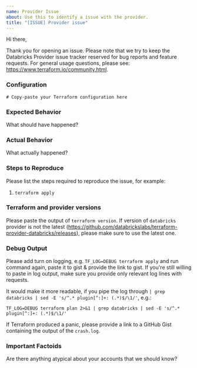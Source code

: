 ```yaml
---
name: Provider Issue
about: Use this to identify a issue with the provider.
title: "[ISSUE] Provider issue"
---
```


Hi there,

Thank you for opening an issue. Please note that we try to keep the Databricks Provider issue tracker reserved for bug reports and feature requests. For general usage questions, please see: https://www.terraform.io/community.html.

### Configuration
```hcl
# Copy-paste your Terraform configuration here
```

### Expected Behavior
What should have happened?

### Actual Behavior
What actually happened?

### Steps to Reproduce
Please list the steps required to reproduce the issue, for example:
1. `terraform apply`

### Terraform and provider versions

Please paste the output of `terraform version`. If version of `databricks` provider is not the latest (https://github.com/databrickslabs/terraform-provider-databricks/releases), please make sure to use the latest one.

### Debug Output
Please add turn on logging, e.g. `TF_LOG=DEBUG terraform apply` and run command again, paste it to gist & provide the link to gist. If you're still willing to paste in log output, make sure you provide only relevant log lines with requests.

It would make it more readable, if you pipe the log through `| grep databricks | sed -E 's/^.* plugin[^:]+: (.*)$/\1/'`, e.g.:

```
TF_LOG=DEBUG terraform plan 2>&1 | grep databricks | sed -E 's/^.* plugin[^:]+: (.*)$/\1/'
```

If Terraform produced a panic, please provide a link to a GitHub Gist containing the output of the `crash.log`.

### Important Factoids
Are there anything atypical about your accounts that we should know? 
